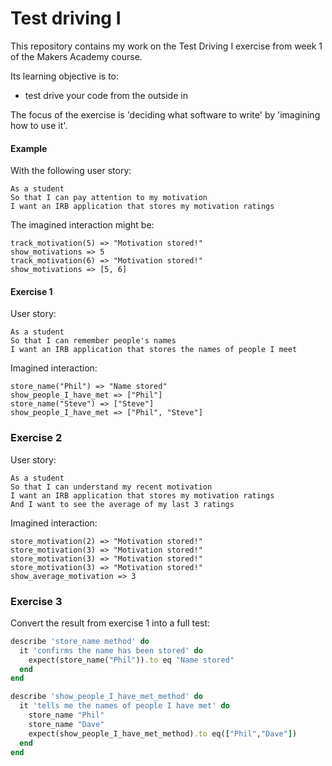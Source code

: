 # Test driving I

This repository contains my work on the Test Driving I exercise from week 1 of the Makers Academy course.

Its learning objective is to:

- test drive your code from the outside in

The focus of the exercise is 'deciding what software to write' by 'imagining how to use it'.

#### Example

With the following user story:

```
As a student
So that I can pay attention to my motivation
I want an IRB application that stores my motivation ratings
```

The imagined interaction might be:

```
track_motivation(5) => "Motivation stored!"
show_motivations => 5
track_motivation(6) => "Motivation stored!"
show_motivations => [5, 6]
```

#### Exercise 1

User story:

```
As a student
So that I can remember people's names
I want an IRB application that stores the names of people I meet
```

Imagined interaction:

```
store_name("Phil") => "Name stored"
show_people_I_have_met => ["Phil"]
store_name("Steve") => ["Steve"]
show_people_I_have_met => ["Phil", "Steve"]
```

### Exercise 2

User story:

```
As a student
So that I can understand my recent motivation
I want an IRB application that stores my motivation ratings
And I want to see the average of my last 3 ratings
```

Imagined interaction:

```
store_motivation(2) => "Motivation stored!"
store_motivation(3) => "Motivation stored!"
store_motivation(3) => "Motivation stored!"
store_motivation(3) => "Motivation stored!"
show_average_motivation => 3
```

### Exercise 3

Convert the result from exercise 1 into a full test:

```ruby
describe 'store_name method' do
  it 'confirms the name has been stored' do
    expect(store_name("Phil")).to eq "Name stored"
  end
end

describe 'show_people_I_have_met_method' do
  it 'tells me the names of people I have met' do
    store_name "Phil"
    store_name "Dave"
    expect(show_people_I_have_met_method).to eq(["Phil","Dave"])
  end
end
```
